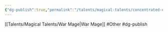 ```yaml
---
{"dg-publish":true,"permalink":"/talents/magical-talents/concentrated-casting/"}
---
```


[[Talents/Magical Talents/War Mage\|War Mage]]
#Other #dg-publish
